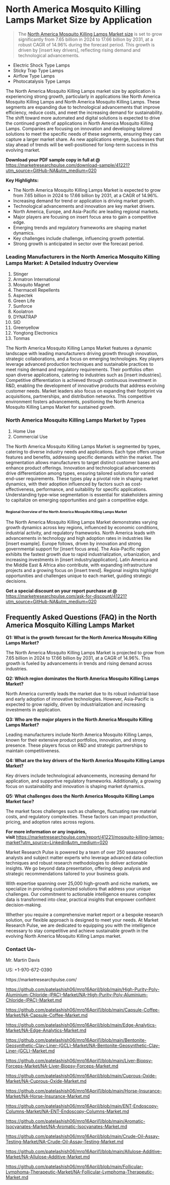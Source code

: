 <h1>North America Mosquito Killing Lamps Market&nbsp;Size by Application</h1><blockquote><p>The <a href="https://marketresearchpulse.com/download-sample/41221?utm_source=GitHub-NA&amp;utm_medium=020">North America Mosquito Killing Lamps Market size</a> is set to grow significantly from 7.65 billion in 2024 to 17.66 billion by 2031, at a robust CAGR of 14.96% during the forecast period. This growth is driven by [insert key drivers], reflecting rising demand and technological advancements.</p></blockquote><ul><li>Electric Shock Type Lamps <li> Sticky Trap Type Lamps <li> Airflow Type Lamps <li> Photocatalysis Type Lamps</li></ul><p>The North America Mosquito Killing Lamps market size by application is experiencing strong growth, particularly in applications like North America Mosquito Killing Lamps and North America Mosquito Killing Lamps. These segments are expanding due to technological advancements that improve efficiency, reduce costs, and meet the increasing demand for sustainability. The shift toward more automated and digital solutions is expected to drive the continued growth of applications in North America Mosquito Killing Lamps. Companies are focusing on innovation and developing tailored solutions to meet the specific needs of these segments, ensuring they can capture a larger market share. As new applications emerge, businesses that stay ahead of trends will be well-positioned for long-term success in this evolving market.</p><p><strong>Download your PDF sample copy in full at @ </strong><a href="https://marketresearchpulse.com/download-sample/41221?utm_source=GitHub-NA&amp;utm_medium=020">https://marketresearchpulse.com/download-sample/41221?utm_source=GitHub-NA&amp;utm_medium=020</a></p><p><strong>Key Highlights: </strong></p><ul><li>The North America Mosquito Killing Lamps Market is expected to grow from 7.65 billion in 2024 to 17.66 billion by 2031, at a CAGR of 14.96%.</li><li>Increasing demand for trend or application is driving market growth.</li><li>Technological advancements and innovation are key market drivers.</li><li>North America, Europe, and Asia-Pacific are leading regional markets.</li><li>Major players are focusing on insert focus area to gain a competitive edge.</li><li>Emerging trends and regulatory frameworks are shaping market dynamics.</li><li>Key challenges include challenge, influencing growth potential.</li><li>Strong growth is anticipated in sector over the forecast period.</li></ul><h3>Leading Manufacturers in the North America Mosquito Killing Lamps Market: A Detailed Industry Overview</h3><ol><li>Stinger</li><li>Armatron International</li><li>Mosquito Magnet</li><li>Thermacell Repellents</li><li>Aspectek</li><li>Green Life</li><li>Sunforce</li><li>Koolatron</li><li>DYNATRAP</li><li>SID</li><li>Greenyellow</li><li>Yongtong Electronics</li><li>Tonmas</li></ol><div class="flex max-w-full flex-col flex-grow"><div class="min-h-8 text-message flex w-full flex-col items-end gap-2 whitespace-normal break-words [.text-message+&amp;]:mt-5" dir="auto" data-message-author-role="assistant" data-message-id="fd8432e4-4910-450d-b182-61b7bfb0a01f" data-message-model-slug="gpt-4o"><div class="flex w-full flex-col gap-1 empty:hidden first:pt-[3px]"><div class="markdown prose w-full break-words dark:prose-invert light"><p>The North America Mosquito Killing Lamps Market features a dynamic landscape with leading manufacturers driving growth through innovation, strategic collaborations, and a focus on emerging technologies. Key players leverage advanced production techniques and sustainable practices to meet rising demand and regulatory requirements. Their portfolios often span diverse applications, catering to industries such as [insert industries]. Competitive differentiation is achieved through continuous investment in R&amp;D, enabling the development of innovative products that address evolving customer needs. Market leaders also focus on expanding their footprint via acquisitions, partnerships, and distribution networks. This competitive environment fosters advancements, positioning the North America Mosquito Killing Lamps Market for sustained growth.</p></div></div></div></div><h3>North America Mosquito Killing Lamps Market by Types</h3><ol><li>Home Use <li> Commercial Use</li></ol><div class="flex max-w-full flex-col flex-grow"><div class="min-h-8 text-message flex w-full flex-col items-end gap-2 whitespace-normal break-words [.text-message+&amp;]:mt-5" dir="auto" data-message-author-role="assistant" data-message-id="084470be-0bb7-4664-bddf-5156b4f41249" data-message-model-slug="gpt-4o-mini"><div class="flex w-full flex-col gap-1 empty:hidden first:pt-[3px]"><div class="markdown prose w-full break-words dark:prose-invert light"><p>The North America Mosquito Killing Lamps Market is segmented by types, catering to diverse industry needs and applications. Each type offers unique features and benefits, addressing specific demands within the market. The segmentation allows manufacturers to target distinct customer bases and enhance product offerings. Innovation and technological advancements drive differentiation among types, ensuring tailored solutions for varied end-user requirements. These types play a pivotal role in shaping market dynamics, with their adoption influenced by factors such as cost-effectiveness, performance, and suitability for specific applications. Understanding type-wise segmentation is essential for stakeholders aiming to capitalize on emerging opportunities and gain a competitive edge.</p></div></div></div></div><h3><span style="font-size: 11px;">Regional Overview of the North America Mosquito Killing Lamps Market</span></h3><div class="flex max-w-full flex-col flex-grow"><div class="min-h-8 text-message flex w-full flex-col items-end gap-2 whitespace-normal break-words [.text-message+&amp;]:mt-5" dir="auto" data-message-author-role="assistant" data-message-id="e9038762-ce64-4e30-91c9-9bd413514231" data-message-model-slug="gpt-4o-mini"><div class="flex w-full flex-col gap-1 empty:hidden first:pt-[3px]"><div class="markdown prose w-full break-words dark:prose-invert light"><p>The North America Mosquito Killing Lamps Market demonstrates varying growth dynamics across key regions, influenced by economic conditions, industrial activity, and regulatory frameworks. North America leads with advancements in technology and high adoption rates in industries like [insert example]. Europe follows, driven by innovation and strong governmental support for [insert focus area]. The Asia-Pacific region exhibits the fastest growth due to rapid industrialization, urbanization, and increasing investments in [insert industry/application]. Latin America and the Middle East &amp; Africa also contribute, with expanding infrastructure projects and a growing focus on [insert trend]. Regional insights highlight opportunities and challenges unique to each market, guiding strategic decisions.</p></div></div></div></div><p><strong>Get a special discount on your report purchase at @ </strong><a href="https://marketresearchpulse.com/ask-for-discount/41221?utm_source=GitHub-NA&amp;utm_medium=020">https://marketresearchpulse.com/ask-for-discount/41221?utm_source=GitHub-NA&amp;utm_medium=020</a></p><h2>Frequently Asked Questions (FAQ) in the North America Mosquito Killing Lamps Market</h2><p><strong>Q1: What is the growth forecast for the North America Mosquito Killing Lamps Market?</strong></p><p>The North America Mosquito Killing Lamps Market is projected to grow from 7.65 billion in 2024 to 17.66 billion by 2031, at a CAGR of 14.96%. This growth is fueled by advancements in trends and rising demand across industries.</p><p><strong>Q2: Which region dominates the North America Mosquito Killing Lamps Market?</strong></p><p>North America currently leads the market due to its robust industrial base and early adoption of innovative technologies. However, Asia-Pacific is expected to grow rapidly, driven by industrialization and increasing investments in application.</p><p><strong>Q3: Who are the major players in the North America Mosquito Killing Lamps Market?</strong></p><p>Leading manufacturers include North America Mosquito Killing Lamps, known for their extensive product portfolios, innovation, and strong presence. These players focus on R&amp;D and strategic partnerships to maintain competitiveness.</p><p><strong>Q4: What are the key drivers of the North America Mosquito Killing Lamps Market?</strong></p><p>Key drivers include technological advancements, increasing demand for application, and supportive regulatory frameworks. Additionally, a growing focus on sustainability and innovation is shaping market dynamics.</p><p><strong>Q5: What challenges does the North America Mosquito Killing Lamps Market face?</strong></p><p>The market faces challenges such as challenge, fluctuating raw material costs, and regulatory complexities. These factors can impact production, pricing, and adoption rates across regions.</p><p><strong>For more information or any inquiries, visit&nbsp;</strong><a href="https://marketresearchpulse.com/report/41221/mosquito-killing-lamps-market?utm_source=Linkedin&utm_medium=020">https://marketresearchpulse.com/report/41221/mosquito-killing-lamps-market?utm_source=Linkedin&utm_medium=020</a></p><p>Market Research Pulse is powered by a team of over 250 seasoned analysts and subject matter experts who leverage advanced data collection techniques and robust research methodologies to deliver actionable insights. We go beyond data presentation, offering deep analysis and strategic recommendations tailored to your business goals.</p><p>With expertise spanning over 25,000 high-growth and niche markets, we specialize in providing customized solutions that address your unique challenges. Our commitment to actionable intelligence ensures complex data is transformed into clear, practical insights that empower confident decision-making.</p><p>Whether you require a comprehensive market report or a bespoke research solution, our flexible approach is designed to meet your needs. At Market Research Pulse, we are dedicated to equipping you with the intelligence necessary to stay competitive and achieve sustainable growth in the evolving North America Mosquito Killing Lamps market.</p><h3><strong>Contact Us-</strong></h3><p>Mr. Martin Davis</p><p>US: +1-970-672-0390</p><p>https://marketresearchpulse.com/</p><p><a href="https://github.com/patelashish06/mrp16April/blob/main/High-Purity-Poly-Aluminium-Chloride-(PAC)-Market/NA-High-Purity-Poly-Aluminium-Chloride-(PAC)-Market.md">https://github.com/patelashish06/mrp16April/blob/main/High-Purity-Poly-Aluminium-Chloride-(PAC)-Market/NA-High-Purity-Poly-Aluminium-Chloride-(PAC)-Market.md</a></p><p><a href="https://github.com/patelashish06/mrp16April1/blob/main/Capsule-Coffee-Market/NA-Capsule-Coffee-Market.md">https://github.com/patelashish06/mrp16April1/blob/main/Capsule-Coffee-Market/NA-Capsule-Coffee-Market.md</a></p><p><a href="https://github.com/patelashish06/mrp16April/blob/main/Edge-Analytics-Market/NA-Edge-Analytics-Market.md">https://github.com/patelashish06/mrp16April/blob/main/Edge-Analytics-Market/NA-Edge-Analytics-Market.md</a></p><p><a href="https://github.com/patelashish06/mrp16April1/blob/main/Bentonite-Geosynthetic-Clay-Liner-(GCL)-Market/NA-Bentonite-Geosynthetic-Clay-Liner-(GCL)-Market.md">https://github.com/patelashish06/mrp16April1/blob/main/Bentonite-Geosynthetic-Clay-Liner-(GCL)-Market/NA-Bentonite-Geosynthetic-Clay-Liner-(GCL)-Market.md</a></p><p><a href="https://github.com/patelashish06/mrp16April1/blob/main/Liver-Biopsy-Forceps-Market/NA-Liver-Biopsy-Forceps-Market.md">https://github.com/patelashish06/mrp16April1/blob/main/Liver-Biopsy-Forceps-Market/NA-Liver-Biopsy-Forceps-Market.md</a></p><p><a href="https://github.com/patelashish06/mrp16April/blob/main/Cuprous-Oxide-Market/NA-Cuprous-Oxide-Market.md">https://github.com/patelashish06/mrp16April/blob/main/Cuprous-Oxide-Market/NA-Cuprous-Oxide-Market.md</a></p><p><a href="https://github.com/patelashish06/mrp16April1/blob/main/Horse-Insurance-Market/NA-Horse-Insurance-Market.md">https://github.com/patelashish06/mrp16April1/blob/main/Horse-Insurance-Market/NA-Horse-Insurance-Market.md</a></p><p><a href="https://github.com/patelashish06/mrp16April/blob/main/ENT-Endoscopy-Columns-Market/NA-ENT-Endoscopy-Columns-Market.md">https://github.com/patelashish06/mrp16April/blob/main/ENT-Endoscopy-Columns-Market/NA-ENT-Endoscopy-Columns-Market.md</a></p><p><a href="https://github.com/patelashish06/mrp16April1/blob/main/Aromatic-Isocyanates-Market/NA-Aromatic-Isocyanates-Market.md">https://github.com/patelashish06/mrp16April1/blob/main/Aromatic-Isocyanates-Market/NA-Aromatic-Isocyanates-Market.md</a></p><p><a href="https://github.com/patelashish06/mrp16April/blob/main/Crude-Oil-Assay-Testing-Market/NA-Crude-Oil-Assay-Testing-Market.md">https://github.com/patelashish06/mrp16April/blob/main/Crude-Oil-Assay-Testing-Market/NA-Crude-Oil-Assay-Testing-Market.md</a></p><p><a href="https://github.com/patelashish06/mrp16April1/blob/main/Allulose-Additive-Market/NA-Allulose-Additive-Market.md">https://github.com/patelashish06/mrp16April1/blob/main/Allulose-Additive-Market/NA-Allulose-Additive-Market.md</a></p><p><a href="https://github.com/patelashish06/mrp16April/blob/main/Follicular-Lymphoma-Therapeutic-Market/NA-Follicular-Lymphoma-Therapeutic-Market.md">https://github.com/patelashish06/mrp16April/blob/main/Follicular-Lymphoma-Therapeutic-Market/NA-Follicular-Lymphoma-Therapeutic-Market.md</a></p>